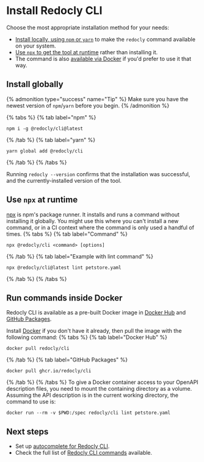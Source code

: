 # Install Redocly CLI

Choose the most appropriate installation method for your needs:

- [Install locally, using `npm` or `yarn`](#install-globally) to make the `redocly` command available on your system.
- [Use `npx` to get the tool at runtime](#use-npx-at-runtime) rather than installing it.
- The command is also [available via Docker](#docker) if you'd prefer to use it that way.

## Install globally

{% admonition type="success" name="Tip" %}
Make sure you have the newest version of `npm`/`yarn` before you begin.
{% /admonition %}

{% tabs %}
{% tab label="npm" %}

```shell
npm i -g @redocly/cli@latest
```

{% /tab  %}
{% tab label="yarn" %}

```shell
yarn global add @redocly/cli
```

{% /tab  %}
{% /tabs  %}

Running `redocly --version` confirms that the installation was successful, and the currently-installed version of the tool.

## Use `npx` at runtime

[npx](https://docs.npmjs.com/cli/v9/commands/npx/) is npm's package runner. It installs and runs a command without installing it globally. You might use this where you can't install a new command, or in a CI context where the command is only used a handful of times.
{% tabs %}
{% tab label="Command" %}

```shell
npx @redocly/cli <command> [options]
```

{% /tab  %}
{% tab label="Example with lint command" %}

```shell
npx @redocly/cli@latest lint petstore.yaml
```

{% /tab  %}
{% /tabs  %}

## <a id="docker"></a>Run commands inside Docker

Redocly CLI is available as a pre-built Docker image in [Docker Hub](https://hub.docker.com/r/redocly/cli) and [GitHub Packages](https://github.com/Redocly/redocly-cli/pkgs/container/cli).

Install [Docker](https://docs.docker.com/get-docker/) if you don't have it already, then pull the image with the following command:
{% tabs %}
{% tab label="Docker Hub" %}

```shell
docker pull redocly/cli
```

{% /tab  %}
{% tab label="GitHub Packages" %}

```shell
docker pull ghcr.io/redocly/cli
```

{% /tab  %}
{% /tabs  %}
To give a Docker container access to your OpenAPI description files, you need to mount the containing directory as a volume. Assuming the API description is in the current working directory, the command to use is:

```shell Example with lint command
docker run --rm -v $PWD:/spec redocly/cli lint petstore.yaml
```

## Next steps

- Set up [autocomplete for Redocly CLI](./guides/autocomplete.md).
- Check the full list of [Redocly CLI commands](./commands/index.md) available.
